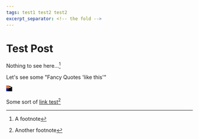 ```yaml
---
tags: test1 test2 test2
excerpt_separator: <!-- the fold -->
---
```


# Test Post

Nothing to see here...[^1]
<!-- the fold -->
Let's see some "Fancy Quotes 'like this'"

[![A test JPEG image][TEST.JPG]][TEST.JPG]

Some sort of [link test][TEST.JPG][^2]

[^1]: A footnote
[^2]: Another footnote

<!-- image links -->
[TEST.JPG]: /blog/assets/images/test-post/test.jpg '"Slow Entry Trampoline"'
